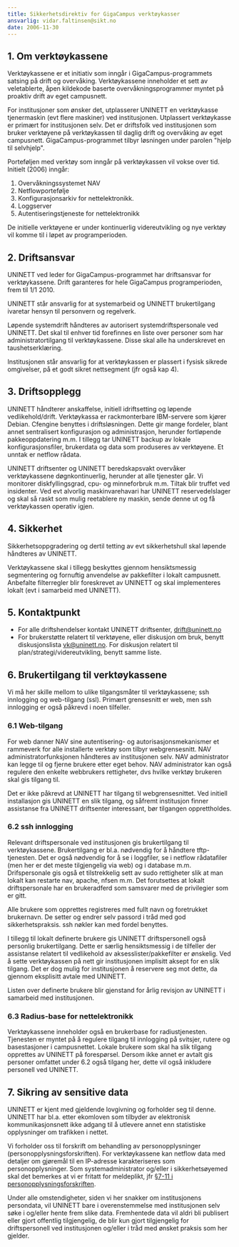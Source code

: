 ```yaml
---
title: Sikkerhetsdirektiv for GigaCampus verktøykasser
ansvarlig: vidar.faltinsen@sikt.no
date: 2006-11-30
---
```


## 1. Om verktøykassene

Verktøykassene er et initiativ som inngår i GigaCampus-programmets
satsing på drift og overvåking. Verktøykassene inneholder et sett av
veletablerte, åpen kildekode baserte overvåkningsprogrammer myntet på
proaktiv drift av eget campusnett.

For institusjoner som ønsker det, utplasserer UNINETT en verktøykasse
tjenermaskin (evt flere maskiner) ved institusjonen. Utplassert
verktøykasse er primært for institusjonen selv. Det er driftsfolk ved
institusjonen som bruker verktøyene på verktøykassen til daglig drift og
overvåking av eget campusnett. GigaCampus-programmet tilbyr løsningen
under parolen "hjelp til selvhjelp".

Porteføljen med verktøy som inngår på verktøykassen vil vokse over tid.
Initielt (2006) inngår:

1.  Overvåkningssystemet NAV
2.  Netflowportefølje
3.  Konfigurasjonsarkiv for nettelektronikk.
4.  Loggserver
5.  Autentiseringstjeneste for nettelektronikk

De initielle verktøyene er under kontinuerlig videreutvikling og nye
verktøy vil komme til i løpet av programperioden.

## 2. Driftsansvar

  
UNINETT ved leder for GigaCampus-programmet har driftsansvar for
verktøykassene. Drift garanteres for hele GigaCampus programperioden,
frem til 1/1 2010.

UNINETT står ansvarlig for at systemarbeid og UNINETT brukertilgang
ivaretar hensyn til personvern og regelverk.

Løpende systemdrift håndteres av autorisert systemdriftspersonale ved
UNINETT. Det skal til enhver tid forefinnes en liste over personer som
har administratortilgang til verktøykassene. Disse skal alle ha
underskrevet en taushetserklæring.

Institusjonen står ansvarlig for at verktøykassen er plassert i fysisk
sikrede omgivelser, på et godt sikret nettsegment (jfr også kap 4).

## 3. Driftsopplegg

  
UNINETT håndterer anskaffelse, initiell idriftsetting og løpende
vedlikehold/drift. Verktøykassa er rackmonterbare IBM-servere som kjører
Debian. Cfengine benyttes i driftsløsningen. Dette gir mange fordeler,
blant annet sentralisert konfigurasjon og administrasjon, herunder
fortløpende pakkeoppdatering m.m. I tillegg tar UNINETT backup av lokale
konfigurasjonsfiler, brukerdata og data som produseres av verktøyene. Et
unntak er netflow rådata.

UNINETT driftsenter og UNINETT beredskapsvakt overvåker verktøykassene
døgnkontinuerlig, herunder at alle tjenester går. Vi monitorer
diskfyllingsgrad, cpu- og minneforbruk m.m. Tiltak blir truffet ved
insidenter. Ved evt alvorlig maskinvarehavari har UNINETT
reservedelslager og skal så raskt som mulig reetablere ny maskin, sende
denne ut og få verktøykassen operativ igjen.

## 4. Sikkerhet

  
Sikkerhetsoppgradering og dertil tetting av evt sikkerhetshull skal
løpende håndteres av UNINETT.

Verktøykassene skal i tillegg beskyttes gjennom hensiktsmessig
segmentering og fornuftig anvendelse av pakkefilter i lokalt campusnett.
Anbefalte filterregler blir foreskrevet av UNINETT og skal implementeres
lokalt (evt i samarbeid med UNINETT).

## 5. Kontaktpunkt

-   For alle driftshendelser kontakt UNINETT driftsenter,
    drift@uninett.no
-   For brukerstøtte relatert til verktøyene, eller diskusjon om bruk,
    benytt diskusjonslista vk@uninett.no. For diskusjon relatert til
    plan/strategi/videreutvikling, benytt samme liste.

## 6. Brukertilgang til verktøykassene

  
Vi må her skille mellom to ulike tilgangsmåter til verktøykassene; ssh
innlogging og web-tilgang (ssl). Primært grensesnitt er web, men ssh
innlogging er også påkrevd i noen tilfeller.

### 6.1 Web-tilgang

  
For web danner NAV sine autentisering- og autorisasjonsmekanismer et
rammeverk for alle installerte verktøy som tilbyr webgrensesnitt. NAV
administratorfunksjonen håndteres av institusjonen selv. NAV
administrator kan legge til og fjerne brukere etter eget behov. NAV
administrator kan også regulere den enkelte webbrukers rettigheter, dvs
hvilke verktøy brukeren skal gis tilgang til.

Det er ikke påkrevd at UNINETT har tilgang til webgrensesnittet. Ved
initiell installasjon gis UNINETT en slik tilgang, og såfremt
institusjon finner assistanse fra UNINETT driftsenter interessant, bør
tilgangen opprettholdes.

### 6.2 ssh innlogging

  
Relevant driftspersonale ved institusjonen gis brukertilgang til
verktøykassene. Brukertilgang er bl.a. nødvendig for å håndtere
tftp-tjenesten. Det er også nødvendig for å se i loggfiler, se i netflow
rådatafiler (men her er det meste tilgjengelig via web) og i database
m.m. Drifspersonale gis også et tilstrekkelig sett av sudo rettigheter
slik at man lokalt kan restarte nav, apache, nfsen m.m. Det forutsettes
at lokalt driftspersonale har en brukeradferd som samsvarer med de
privilegier som er gitt.

Alle brukere som opprettes registreres med fullt navn og foretrukket
brukernavn. De setter og endrer selv passord i tråd med god
sikkerhetspraksis. ssh nøkler kan med fordel benyttes.

I tillegg til lokalt definerte brukere gis UNINETT driftspersonell også
personlig brukertilgang. Dette er særlig hensiktsmessig i de tilfeller
der assistanse relatert til vedlikehold av aksesslister/pakkefilter er
ønskelig. Ved å sette verktøykassen på nett gir institusjonen implisitt
aksept for en slik tilgang. Det er dog mulig for institusjonen å
reservere seg mot dette, da gjennom eksplisitt avtale med UNINETT.

Listen over definerte brukere blir gjenstand for årlig revisjon av
UNINETT i samarbeid med institusjonen.

### 6.3 Radius-base for nettelektronikk

  
Verktøykassene inneholder også en brukerbase for radiustjenesten.
Tjenesten er myntet på å regulere tilgang til innlogging på svitsjer,
rutere og basestasjoner i campusnettet. Lokale brukere som skal ha slik
tilgang opprettes av UNINETT på forespørsel. Dersom ikke annet er avtalt
gis personer omfattet under 6.2 også tilgang her, dette vil også
inkludere personell ved UNINETT.

## 7. Sikring av sensitive data

  
UNINETT er kjent med gjeldende lovgivning og forholder seg til denne.
UNINETT har bl.a. etter ekomloven som tilbyder av elektronisk
kommunikasjonsnett ikke adgang til å utlevere annet enn statistiske
opplysninger om trafikken i nettet.

Vi forholder oss til forskrift om behandling av personopplysninger
(personopplysningsforskriften). For verktøykassene kan netflow data med
detaljer om gjøremål til en IP-adresse karakteriseres som
personopplysninger. Som systemadministrator og/eller i sikkerhetsøyemed
skal det bemerkes at vi er fritatt for meldeplikt, jfr [§7-11 i
personopplysningsforskriften](http://www.lovdata.no/for/sf/fa/ta-20001215-1265-009.html#7-11).

Under alle omstendigheter, siden vi her snakker om institusjonens
persondata, vil UNINETT bare i overenstemmelse med institusjonen selv
søke i og/eller hente frem slike data. Fremhentede data vil aldri bli
publisert eller gjort offentlig tilgjengelig, de blir kun gjort
tilgjengelig for driftspersonell ved institusjonen og/eller i tråd med
ønsket praksis som her gjelder.
